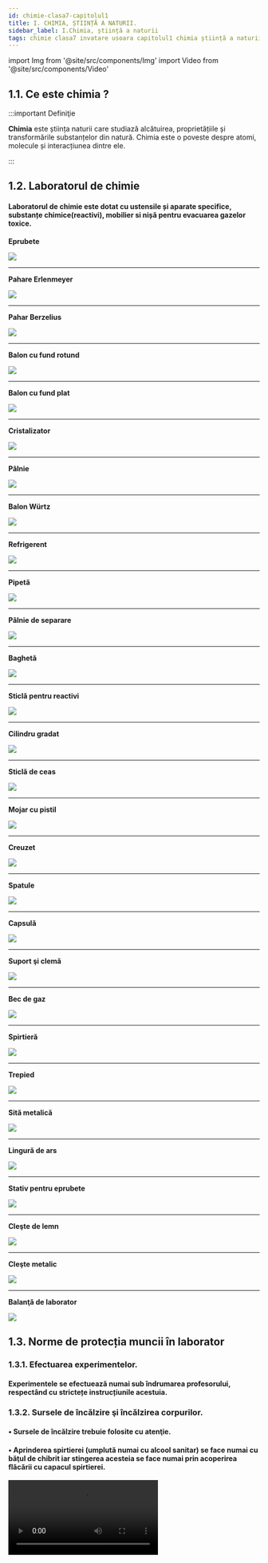 ```yaml
---
id: chimie-clasa7-capitolul1
title: I. CHIMIA, ȘTIINȚĂ A NATURII.
sidebar_label: I.Chimia, știință a naturii
tags: chimie clasa7 invatare usoara capitolul1 chimia știință a naturii
---
```



import Img from '@site/src/components/Img'
import Video from '@site/src/components/Video'


## 1.1. Ce este chimia ?

:::important Definiţie

**Chimia** este știința naturii care studiază alcătuirea, proprietățiile și transformările substanțelor din natură. Chimia 
este o poveste despre atomi, molecule și interacțiunea dintre ele.

:::



## 1.2. Laboratorul de chimie

#### Laboratorul de chimie este dotat cu ustensile și aparate specifice, substanțe chimice(reactivi), mobilier si nișă pentru evacuarea gazelor toxice.

**Eprubete**

<Img className="img-responsive4" src="chimie/clasa7/capitolul1/1_1_Eprubete_test-glass-157103_1280.jpg" />

****

**Pahare Erlenmeyer**

<Img className="img-responsive4" src="chimie/clasa7/capitolul1/1_2_PaharErlenmeyerGL-S.jpg" />

****
**Pahar Berzelius**

<Img className="img-responsive4" className="img-responsive4" src="chimie/clasa7/capitolul1/1_3_PaharBerzelius_gl-r400.jpg" />

****
**Balon cu fund rotund**

<Img className="img-responsive4" src="chimie/clasa7/capitolul1/1_4_BalonCuFundRotund_gw-100_vers1.jpg" />

****
**Balon cu fund plat**

<Img className="img-responsive4" src="chimie/clasa7/capitolul1/1_4bis_BalonCuFundPlat_gw-100_vers2.jpg" />

****
**Cristalizator**

<Img className="img-responsive4" className="img-responsive4" src="chimie/clasa7/capitolul1/1_5_cristalizator-.jpg" />

****
**Pâlnie**

<Img className="img-responsive4" src="chimie/clasa7/capitolul1/1_6_Palnie_GL-H100.jpg" />



****
**Balon Würtz**

<Img className="img-responsive4" src="chimie/clasa7/capitolul1/1_8_Balon-Wurtz--www.tplaboratorioquimico.jpg" />


****
**Refrigerent**

<Img className="img-responsive4" src="chimie/clasa7/capitolul1/1_9_refrigerent-liebig-1213.jpg" />


****
**Pipetă**

<Img className="img-responsive4" src="chimie/clasa7/capitolul1/1_10_Pipeta_a41224670abd05aeb70e036284f0d29acf92d078_original.jpg" />


****
**Pâlnie de separare**

<Img className="img-responsive4" src="chimie/clasa7/capitolul1/1_11_PalnieDeSeparare_1543.jpg" />


****
**Baghetă**

<Img className="img-responsive4" src="chimie/clasa7/capitolul1/1_12_Bagheta-sticla--www.materialedidactice.jpg" />


****
**Sticlă pentru reactivi**

<Img className="img-responsive4" src="chimie/clasa7/capitolul1/1_14_SticlaPentruReactivi_gl-f250.jpg" />


****
**Cilindru gradat**

<Img className="img-responsive4" src="chimie/clasa7/capitolul1/1_15_CilindruGradat_gl-t25_3_vers3.jpg" />


****
**Sticlă de ceas**

<Img className="img-responsive4" src="chimie/clasa7/capitolul1/1_16_SticlaCeas_MW-X_vers1.jpg" />


****
**Mojar cu pistil**

<Img className="img-responsive4" src="chimie/clasa7/capitolul1/1_17_mojar-cu-pistil-din-portelan_vers2.jpg" />


****
**Creuzet**

<Img className="img-responsive4" src="chimie/clasa7/capitolul1/1_18_creuzete-portelan.jpg" />


****
**Spatule**

<Img className="img-responsive4" src="chimie/clasa7/capitolul1/1_19_Spatule--commons.wikimedia.jpg" />


****
**Capsulă**

<Img className="img-responsive4" src="chimie/clasa7/capitolul1/1_20_capsula-de-evaporare-sticla-simax-15-ml_8333485.jpg" />


****
**Suport şi clemă**

<Img className="img-responsive4" src="chimie/clasa7/capitolul1/1_21_SuportSiClema_chimie-ustensile24.jpg" />



****
**Bec de gaz**

<Img className="img-responsive4" src="chimie/clasa7/capitolul1/1_22_BecDeGaz_97-5301_3.jpg" />


****
**Spirtieră**

<Img className="img-responsive4" src="chimie/clasa7/capitolul1/1_23_spirtiera-din-sticla_vers2_OK.jpg" />


****
**Trepied**

<Img className="img-responsive4" src="chimie/clasa7/capitolul1/1_24_TREPIED_suport-circular-din-otel-inoxidabil.jpg" />


****
**Sită metalică**

<Img className="img-responsive4" src="chimie/clasa7/capitolul1/1_25_sita-metalica-cu-insertie-ceramica.jpg" />


****
**Lingură de ars**

<Img className="img-responsive4" src="chimie/clasa7/capitolul1/1_26_LiguraDeArs_MW-30.jpg" />



****
**Stativ pentru eprubete**

<Img className="img-responsive4" src="chimie/clasa7/capitolul1/1_27_StativEprubeteMetalic_97-4606_0.jpg" />


****
**Cleşte de lemn**

<Img className="img-responsive4" src="chimie/clasa7/capitolul1/1_28_cleste-lemn.jpg" />


****
**Cleşte metalic**

<Img className="img-responsive4" src="chimie/clasa7/capitolul1/1_29_cleste-laborator_vers2.jpg" />

****
**Balanţă de laborator**

<Img className="img-responsive4" src="chimie/clasa7/capitolul1/1_30_BalantaDeLaborator_70701_2.jpg" />








## 1.3. Norme de protecția muncii în laborator



### 1.3.1. Efectuarea experimentelor.

#### Experimentele se efectuează numai sub îndrumarea profesorului, respectând cu strictețe instrucțiunile acestuia.

### 1.3.2. Sursele de încălzire şi încălzirea corpurilor.


#### •	Sursele de încălzire trebuie folosite cu atenţie. 

#### •  Aprinderea spirtierei (umplută numai cu alcool sanitar) se face numai cu băţul de chibrit iar stingerea acesteia se face numai prin acoperirea flăcării cu capacul spirtierei.

<Video src="https://www.youtube.com/embed/LRsslmsBwWE" />

#### •	Un corp se încălzeşte, ţinându-l cu cleştele metalic, în partea superioară a flăcării, unde este cea mai ridicată temperatură. 

<Video src="https://www.youtube.com/embed/EqLqqJ1pLOI" />


#### •	La încălzirea lichidelor în vase de sticlă, vasul se pune pe o sită metalică cu azbest.

<Video src="https://www.youtube.com/embed/1LIKxfudu-s" />
 

#### •	Substanţele inflamabile(naftalina, acetona, alcoolul etc) se încălzesc numai pe baie de apă.


<Video src="https://www.youtube.com/embed/7JBibSntLyQ" />


#### •	La încălzirea eprubetei se foloseşte cleştele de lemn; gura eprubetei nu trebuie să fie îndreptată spre vreo persoană. Pentru a nu se sparge, eprubeta se roteşte în flacără.


<Video src="https://www.youtube.com/embed/44SKM_e7dqo" />


#### •	Pericol de incendiu prezintă şi supraîncălzirea firelor electrice (constatat prin mirosul de cauciuc încălzit), caz în care se întrerupe imediat curentul.

#### •	Pentru a asigura protecţia contra incendiilor e necesar ca în laborator să se găsească următoarele: apă, stingătoare, nisip, pături, azbest, faianţă.

#### •  Flacăra oricărui lichid (inflamabil, ulei aprins etc) sau incendiul electric, nu se stinge cu apă, ci se acoperă cu un izolant pentru a evita contactul cu aerul. Dacă hainele unei persoane au luat foc, acesta se înveleşte imediat într-o pătură.

#### • De exemplu, când prăjiți cartofi și ați pus prea mulți cartofi sau prea mult ulei în tigaie, uleiul iese din tigaie și se aprinde. Cum trebuie să procedați: întâi stingeți aragazul și acoperiți tigaia cu un capac. Dacă nu aveți capac, acoperiți cu un prosop sau o pătură uscată. Este Interzis să aruncaţi apă peste uleiul încins întrucât uleiul aprins ar sări din tigaie şi v-ar produce arsuri grave.    

#### •	Manipularea solvenţilor inflamabili (sodiul şi potasiul metalic ţinute sub petrol, disulfura de carbon, alcool, eter, benzen, cloroform, acetonă etc.) se face sub nişă şi cu stingerea surselor de încălzire.

#### • Încălzirea solvenţilor inflamabili nu se face la flacără directă ci, numai pe baie de apă sau nisip. Orice început de incendiu se stinge cu nisip, cu o pătură sau cu extinctorul.



### 1.3.3. Manipularea substanţelor chimice. 

#### • Manipularea substanţelor chimice începe cu o primă condiţie, şi anume cunoaşterea proprietăţilor principale ale substanţei respective, din punct de vedere al securităţii muncii: toxic, exploziv, inflamabil, caustic, iritantă, oxidantă (indicate cu ajutorul unor etichete).

#### •	Se folosesc cantități mici de substanță.

#### •	Agitarea unui lichid se face cu bagheta prin mișcări circulare fără a se atinge pereții.

<Video src="https://www.youtube.com/embed/mjtQgRYAMwo" />


#### •	Nu e permis să se guste substanţe chimice, să se amestece substanţe la întâmplare şi să se atingă cu mâna.

<Video src="https://www.youtube.com/embed/oFXULaetZ-c" />

#### •	În timpul experimentelor nu se vor purta haine cu mâneci largi și părul va fi strâns la spate.

#### •	Când efectuăm un experiment, capul se ține puțin pe spate astfel încât fața să fie mai departe de montajul experimental.

#### •	Pentru a avea o soluţie de acid sulfuric, se toarnă acidul peste apă, picătură cu picătură, amestecând mereu.

#### •	Substanţele inflamabile se păstrează în sticle bine închise, la rece şi la întuneric, departe de sursele de încălzire.

#### •	Mirosirea unei substanţe se face în mod indirect, aducând cu mâna vaporii spre nas.

<Video src="https://www.youtube.com/embed/4DPrG6j3EEs" />

#### •	Pentru protejarea ochilor în cazul transvazării lichidelor caustice (acizi sau baze concentrate), când se efectuează experienţe cu sodiu şi potasiu metalic, la prelucrarea sticlei, la sfărâmarea substanţelor solide(alcalii), la efectuarea unor experienţe explozive este necesară purtarea ochelarilor de protecţie.

#### •	Păstrarea ordinei şi curăţeniei pe mesele de laborator.

#### •	Utilizarea veselei şi aparaturii în starea perfectă și curate. 

#### •	Când se lucrează cu obiecte ascuţite, acestea nu se indreaptă spre noi sau alte persoane.

<Video src="https://www.youtube.com/embed/kqz3cPJgETs" />


#### •	Pentru realizarea circuitelor electrice, elevii vor folosi baterii electrice. Nu au voie sa foloseasca prizele.

#### •	După terminarea experimentelor se lasă ordine și se spală pe mâini.

#### •	Este total interzisă joaca în laborator sau ridicarea din bancă.

#### •	În timpul orelor experimentale este interzisă consumarea de băuturi sau alimente.

#### •	Reactivii corosivi (hidroxizi alcalini, acizii concentraţi, sol. conc. de amoniac, perhidrol 30%, bromul etc.) se vor transvaza în eprubetă cu ajutorul pipetei.

#### •	Se va lucra cu deosebită grijă cu substanţele toxice.

#### •	Rămăşiţele de substanţe periculoase (metale alcaline, fosfor, acizi şi baze concentrate, lichidele inflamabile) nu se vor arunca la canal, deoarece pot provoca explozii şi coroziuni şi se vor neutraliza.

#### •	Manipularea substanţelor explozive (nitroderivaţi, cloraţi, percloraţi, peroxizi, acidul percloric etc.) trebuie făcută cu multă grijă, fără lovire şi fără a se încălzi până la descompunere.



### 1.3.4. Simboluri internaționale de avertizare. 

#### 1.3.4.1. SUBSTANȚĂ INFLAMABILĂ

#### Simbol: 

<Img className="img-responsive4" src="chimie/clasa7/capitolul1/1_34_1_SubstantaInflamabila.jpg" />

#### •	Se produce foarte uşor aprinderea în contact cu o sursă de energie (flacără, scânteie).
#### •	Se va păstra departe de flăcări, scântei sau de orice sursă de căldură.  

****

#### 1.3.4.2. SUBSTANȚĂ EXPLOZIVĂ

#### Simbol: 

<Img className="img-responsive4" src="chimie/clasa7/capitolul1/1_34_2_SubstantaExploziva.jpg" />

#### •	Prezintă un pericol de explozie (gaz butan, propan, materiale explozive, artificii etc.).
#### •	Se vor evita căldura, şocurile, frecarea şi scânteile.  

****

#### 1.3.4.3. SUBSTANȚĂ OTRĂVITOARE

#### Simbol: 

<Img className="img-responsive4" src="chimie/clasa7/capitolul1/1_34_3_SubstantaOtravitoare.jpg" />

#### •	Poate provoca leziuni grave sau chiar moartea prin inhalare, ingestie sau penetrare cutanată (insecticide, îngrăşaminte, ierbicide etc.).
#### •	Se va evita orice contact cu corpul.  


****

#### 1.3.4.4. SUBSTANȚĂ GRAV IRITANTĂ 

#### Simbol: 

<Img className="img-responsive4" src="chimie/clasa7/capitolul1/1_34_4_SubstantaIritanta.jpg" />


#### •	Poate fi mortal în caz de înghiţire sau de pătrundere in căile respiratorii. Poate provoca leziuni ale organelor (terbentină, benzină, petrol lampant etc.). În caz de inhalare: dacă respiraţia este dificilă, transportaţi victima la aer liber şi menţineţi-o în stare de repaus, într-o poziţie confortabilă pentru respiraţie.
#### •	Se va evita orice contact cu pielea, ochii şi inhalarea de vapori.   

****

#### 1.3.4.5. SUBSTANȚĂ UŞOR IRITANTĂ 

#### Simbol: 

<Img className="img-responsive4" src="chimie/clasa7/capitolul1/1_34_5_SubstantaUsorIritanta.jpg" />


#### •	Poate provoca iritarea pielii, a ochilor sau a căilor respiratorii. Absorbţia lor poate duce la leziuni uşoare (praf de curăţat vesela, clor etc.).
#### •	Se va evita orice contact cu pielea, ochii şi inhalarea de vapori.  


****

#### 1.3.4.6. SUBSTANȚĂ COROZIVĂ 

#### Simbol: 

<Img className="img-responsive4" src="chimie/clasa7/capitolul1/1_34_6_SubstantaCoroziva.jpg" />


#### •	Produs care prin simplul contact sau prin ingurgitare poate arde sau distruge ţesuturile (pielea sau mucoasa) - clor concentrat, sodă caustică, acizi etc.
#### •	Se va evita inhalarea de vapori sau contactul cu pielea, ochii şi hainele.  


****

#### 1.3.4.7. SUBSTANȚĂ OXIDANTĂ 

#### Simbol: 

<Img className="img-responsive4" src="chimie/clasa7/capitolul1/1_34_7_SubstantaOxidanta.jpg" />


#### •	Produs care favorizează aprinderea materiilor combustibile, întreţinerea combustiei  (pastile de clor efervescente, O2).
#### •	Se va evita orice contact cu substanţele inflamabile.  




### 1.3.5. Aplică ce ai învăţat în legătură cu normele de protecția muncii în laborator.

:::caution Temă

**1.** Caută simbolurile de avertizare pe etichetele diferitelor produse pe care le ai în casă (Spray-uri, Produse de curăţat, Produse de desfundat ţevi şi grupează-le după aceste simboluri).

:::


:::caution Temă

**2.** Urmărește imaginile următoare și găsește ce reguli au fost încălcate și care ne-ar pune  în pericol viața:

:::

#### 1.3.5.1. ..................................................... 

<Img className="img-responsive4" src="chimie/clasa7/capitolul1/1_35_1_IncalzireaIncorectaAEprubetei.jpg" />

****

#### 1.3.5.2. .....................................................

<Img className="img-responsive4" src="chimie/clasa7/capitolul1/1_35_2_Dezordine-masa.jpg" />


****

#### 1.3.5.3. .....................................................

<Img className="img-responsive4" src="chimie/clasa7/capitolul1/1_35_3_Aprinderea-incorecta-a-spirtierei.jpg" />


****

#### 1.3.5.4. .....................................................

<Img className="img-responsive4" src="chimie/clasa7/capitolul1/1_35_4_Maneci-largi-2.jpg" />


****

#### 1.3.5.5. .....................................................

<Img className="img-responsive4" src="chimie/clasa7/capitolul1/1_35_5_Mirosirea-incorecta.jpg" />


****

#### 1.3.5.6. .....................................................

<Img className="img-responsive4" src="chimie/clasa7/capitolul1/1_35_6_Par-desfacut.jpg" />


****

#### 1.3.5.7. .....................................................

<Img className="img-responsive4" src="chimie/clasa7/capitolul1/1_35_7_Incalzirea-incorecta-a-paharului.jpg" />












## 1.4. Materie. Corp. Substanță.

### 1.4.1. Materie.

:::important Definiţie

**Materia** reprezintă tot ceea ce ne înconjoară.

:::

#### Ea are două  forme de existență:

#### •	Substanță sau material.

#### •	Câmp: 
- **gravitațional** (în jurul unei particule care are masă sau în jurul Pământului);
- **electostatic** (în jurul unui corp electrizat);
- **electric** (în jurul unui circuit electric );
- **magnetic** (în jurul unui magnet sau unui circuit electric);
- **electromagnetic** (generării reciproce a câmpului electric și al celui magnetic).


### 1.4.2. Corp.

:::important Definiţie

**Corpul** reprezintă porțiunea de materie cu formă proprie și volum propriu (bine determinat).

:::



 
Exemple de corpuri: corpul omenesc, masa, scaun, casă, pahar cu lapte, etc.

#### Corpurile sunt alcătuite din materie cu:

- Compoziție (alcătuire) omogenă în toată masa sa numite **substanțe** (ex.metale, apa, oxigenul, dioxidul de carbon, diamant, sare de bucătarie,piatra vânătă, azotul, etc).
- Compoziție  eterogenă (care nu este la fel) numite **materiale**. De exemplu: lemn (conține celuloză, lignină, apă), hârtie(celuloză), ciment, beton, porțelan, granit, materiale plastice, sticlă, etc.).

### 1.4.3. Substanță.

:::important Definiţie

**Substanța** reprezintă acea formă de existenţă a materiei ce are o compoziţie omogenă în toată masa sa.

:::

 
#### După proveniență , substanțele pot fi :

- **Naturale**: aur, diamant, cauciuc natural, sare, gaz metan, oxigen.

- **Artificiale (sintetice)**: cauciuc sintetic, mase plastice, medicamente, fire sintetice, detergenți, insecticide, îngrășăminte artificiale, sticlă, porțelan.

### 1.4.4. Aplică ce ai învăţat în legătură cu Materie-Corp-Substanţă.



:::caution Temă

**3.** Alege din următoarele enunțuri ce reprezintă fiecare: corp / substanță / material, după următorul model:

:::


#### 1.4.4.1. Cuiul : cuiul este un corp fiindcă are formă proprie și volum propriu.

<Img className="img-responsive4" src="chimie/clasa7/capitolul1/1_44_1_Cuiul.jpg" />

****

#### 1.4.4.2. Fierul: fierul este o substanță fiindcă nu are formă proprie și poate lua mai multe forme: de cui, clanță, masă, scaun, dulap, etc.

<Img className="img-responsive4" src="chimie/clasa7/capitolul1/1_44_2_Fierul.jpg" />


****

#### 1.4.4.3. Apa dintr-un pahar: .......................

<Img className="img-responsive4" src="chimie/clasa7/capitolul1/1_44_3_ApaDinPahar.jpg" />


****

#### 1.4.4.4. Aerul dintr-un balon: .....................

<Img className="img-responsive4" src="chimie/clasa7/capitolul1/1_44_4_AerulDinBalon.jpg" />


****

#### 1.4.4.5. Apa râului: ................................

<Img className="img-responsive4" src="chimie/clasa7/capitolul1/1_44_5_ApaUnuiRau.jpg" />


****

#### 1.4.4.6. Lemnul: ....................................

<Img className="img-responsive4" src="chimie/clasa7/capitolul1/1_44_6_Lemn.jpg" />


****

#### 1.4.4.7. Ochelari: ...................................

<Img className="img-responsive4" src="chimie/clasa7/capitolul1/1_44_7_Ochelari.jpg" />


****

#### 1.4.4.8. Cuburi de gheaţă: ............................

<Img className="img-responsive4" src="chimie/clasa7/capitolul1/1_44_8_CuburiDeGheata.jpg" />


****

#### 1.4.4.9. Sarea de bucătărie: ..........................

<Img className="img-responsive4" src="chimie/clasa7/capitolul1/1_44_9_SareaDeBucatarie.jpg" />


****

#### 1.4.4.10. Sarea din solniţă: ...........................

<Img className="img-responsive4" className="img-responsive4" src="chimie/clasa7/capitolul1/1_44_10_SolnitaSare.jpg" />




## 1.5. Fenomene fizice și chimice.

### 1.5.1. Fenomene fizice.

:::important Definiţie

**Fenomenele fizice** sunt transformările unui corp în urma cărora compoziția substanței din care este alcătuit corpul rămâne neschimbată.

:::


#### Exemple de fenomene fizice:

#### •	Toate fenomenele care au loc cu schimbarea stării de agregare:

- **Topirea** (trecerea substanței din stare solidă în stare lichidă, prin încălzire);
- **Solidificarea** (trecerea substanței din stare lichidă în stare solidă, prin răcire);
- **Vaporizarea** (trecerea substanței din stare lichidă în stare gazoasă, prin încălzire);
- **Condensarea** (trecerea substanței din stare gazoasă în stare lichidă, prin răcire);
- **Sublimarea** (trecerea substanței din stare solidă în stare gazoasă, prin încălzire);
- **Desublimarea** (trecerea substanței din stare gazoasă în stare solidă, prin răcire).

#### •	Deformarea (schimbarea formei);
#### •	Mișcarea (schimbarea poziției față de reper);
#### •	Încălzirea / Răcirea (schimbarea temperaturii);
#### •  Dilatarea / Contractarea (schimbarea temperaturii și volumului);
#### •	Colorarea (schimbarea culorii); 
#### •	Sfărâmițarea (schimbarea dimensiunii cristalelor);
#### •	Trecerea curentului electric printr-un circuit; 
#### •	Interacțiune magneților sau a corpurilor electrizate (atracția sau respingerea); 
#### •	Reflexia și Refracția luminii (întoarcerea luminii în primul mediu, respectiv trecerea luminii în al doilea mediu, cu schimbarea direcției de propagare), 
#### •	Formarea curcubeului(descompunerea luminii albe în culorile curcubeului) etc.




### 1.5.2. Fenomene chimice.

:::important Definiţie

**Fenomenele chimice** sunt transformările care schimbă compoziția substanțelor, în urma lor rezultând alte substanțe.

:::


#### Exemple de fenomene chimice:

#### •	Arderea combustibililor (transformarea substanței în prezența oxigenului în dioxid de carbon și apă);
#### •	Ruginirea fierului (fierul se transformă în rugină, roșiatică);
#### •	Coclirea cuprului (cupru se transformă în cocleală, verzulie, toxică);
#### •	Fermentarea mustului (se obține vin);
#### •	Acrirea vinului (se obține oțet);
#### •	Fermentarea laptelui (se obține lapte bătut);
#### •	Putrezirea plantelor (este cauzată de o ciupercă care distruge planta); 
#### •	Fotosinteza (plantele în prezența luminii transformă dioxidul de carbon în oxigen);
#### •	Carbonizarea zahărului;
#### •	Oxidările lente din organism (respirația ființelor,  oxidarea grăsimilor, proteinelor şi a hidraţilor de carbon proveniţi din alimente).




### 1.5.3. Aplică ce ai învăţat în legătură cu Fenomene fizice şi chimice.



:::caution Temă

**4.** Privește cu atenție cele 12 imagini următoare  și scrie ce fenomen ilustrează și ce fel de fenomen este (fizic / chimic):

:::


#### 1.5.3.1. ............................................... 


<Img className="img-responsive4" src="chimie/clasa7/capitolul1/1_53_1_PaharApaCuGheata.jpg" />


****

#### 1.5.3.2. ............................................... 


<Img className="img-responsive4" src="chimie/clasa7/capitolul1/1_53_2_Curcubeu.jpg" />


****

#### 1.5.3.3. ............................................... 


<Img className="img-responsive4" src="chimie/clasa7/capitolul1/1_53_3_Pahar-berzelius-pe-o-spirtiera.jpg" />


****


#### 1.5.3.4. ............................................... 


<Img className="img-responsive4" src="chimie/clasa7/capitolul1/1_53_4_Rugina.jpg" />


****


#### 1.5.3.5. ............................................... 


<Img src="chimie/clasa7/capitolul1/1_53_5_PutrezireaLemnului_vers2.jpg" />


****


#### 1.5.3.6. ............................................... 


<Img src="chimie/clasa7/capitolul1/1_53_6_FierbereaApei.jpg" />


****


#### 1.5.3.7. ............................................... 


<Img src="chimie/clasa7/capitolul1/1_53_7_ArdereaLemnului.jpg" />


****

#### 1.5.3.8. ............................................... 


<Img src="chimie/clasa7/capitolul1/1_53_8_Capilaritatea-si-difuzia-la-lichide-Partea2.jpg" />


****


#### 1.5.3.9. ............................................... 


<Img className="img-responsive4" src="chimie/clasa7/capitolul1/1_53_9_ResortIntins.jpg" />


****


#### 1.5.3.10. .............................................. 


<Img className="img-responsive4" src="chimie/clasa7/capitolul1/1_53_10_Coclirea-cuprului.jpg" />


****

#### 1.5.3.11. .............................................. 


<Img src="chimie/clasa7/capitolul1/1_53_11_OameniInMiscare.jpg" />


****

#### 1.5.3.12. .............................................. 


<Img src="chimie/clasa7/capitolul1/1_53_12_EliberareOxigenDeCatrePlante_Fotosinteza.jpg" />


****


## 1.6. Proprietăți fizice și chimice.

:::important Definiţie
Însușirile caracteristice, cu ajutorul cărora se recunoaște o substanță se numesc **proprietăți**.
:::


**Proprietăţile** pot fi fizice și chimice.

### 1.6.1. Proprietăţi fizice.

:::important Definiţie

**Proprietăţile fizice** sunt acele însușiri care se referă la aspectul sau la transformări care nu schimbă  compoziția substanței.

:::


**Proprietăţile fizice** se pot clasifica în:


#### 1.6.1.1. **Observabile** cu ajutorul organelor de simț: 


- **Prin văz**: 
  - starea de agregare (solidă, lichidă,gazoasă);
   - culoarea (incolor-fără culoare sau colorat);
   - luciu (strălucirea).
- **Prin miros**: 
  - inodor(nu are miros);
   - plăcut;
   - iritant;
   - miros specific (laptele, clorul, oțetul - spunem că au miros specific).
- **Prin pipăit**: 
  - plasticitate; 
  - elasticitate;
  - moale (duritate);
  - tare (duritate).

#### 1.6.1.2. **Măsurabile** cu ajutorul unor aparate: 

- **Constante fizice**: 
  - **Temperatura de topire** (temperatura la care începe să se topească o substanță solidă=Tt);
  - **Temperatura de fierbere** (temperatura la care începe să fiarbă un lichid = Tv);
  - **Densitatea**           <Img className="img-responsive4" src="chimie/clasa7/capitolul1/1_61_2_FormulaDensitatii.jpg" />
  - **Indicele de refracție**    <Img className="img-responsive4" src="chimie/clasa7/capitolul1/1_61_2_FormulaIndiceluiDeRefractie.jpg" />
  - **Solubilitatea**;
  - **Duritatea** (se măsoară după o scară de duritate de la 1 la 10, numită „Scala lui Mohs”, în care talcul are 1 și diamantul cea mai mare duritate 10);
  - **Conductibilitatea electrică și termică** (trecerea curentului electric, respectiv a căldurii, fără deplasare de substanță).



### 1.6.2. Proprietăţi chimice.

:::important Definiţie

**Proprietăţile chimice** sunt acele însușiri care se referă la transformări care schimbă compoziția substanței.

:::

#### Exemple de proprietăţi chimice:


#### •	Proprietatea de a arde (după arderea hârtiei, nu mai avem hârtie, avem cenușă);
#### •	Proprietatea grăsimilor de a râncezi (râncezeala este o altă substanță decât uleiul nerâncezit);
#### •	Proprietatea vinului de a se oțeti (oțetul este altă substanță decât vinul);
#### •	Proprietatea laptelui de a se acri (laptele acru are altă compoziție și alte proprietăți decât laptele dulce);
#### •	Proprietatea fierului de a rugini (rugina este altă substanță decât fierul);
#### •	Proprietatea cuprului de a cocli (cocleala este o substanță diferită de cupru ;
#### •	Proprietatea lemnului de a putrezi (putregaiul are altă compoziție decât lemnul).


### 1.6.3. Observarea proprietăților fizice și chimice ale unor substanțe.

:::tip Experiment

**1.** Proprietatea fierului de a rugini

:::

**Materiale necesare:** eprubetă, pilitură de fier, vas cu apă.

**Descrierea experimentului:** Umezește o eprubetă și pune pe fundul ei pilitură de fier și răstoarn-o cu gura în jos într-un vas cu apă. Așteaptă o zi și vezi ce se întâmplă.

<Video src="https://www.youtube.com/embed/SKqwwUQPAGI" />

<br></br>

**Concluzia experimentului:** Fierul are proprietatea de a rugini - proprietate chimică, fiindcă fierul își schimbă compoziția și se transformă în rugină.


<br></br>
<br></br>

:::tip Experiment

**2.** Proprietatea unor substanțe de a arde

:::

**Materiale necesare:** magneziu panglică, pilitură de fier, sârmă de cupru, spirtieră, clește metalic, chibrit.

**Descrierea experimentului:** 

- Se ține cu cleștele o panglică de magneziu în vârful flăcării unei spirtiere și se observă că după un timp, magneziu se aprinde și arde cu o flacără orbitoare și se transformă într-un praf alb.

- Se ține cu cleștele o sârmă de cupru în vârful flăcării unei spirtiere și se observă că sârma de cupru arde cu o flacără verzuie și se înnegrește după ardere (se formează  oxidul de cupru). 

- Presară în flacăra unei spirtiere pilitură de fier. Pilitura de fier arde cu scântei strălucitoare și se transformă într-o pulbere neagră (oxid de fier).



<Video src="https://www.youtube.com/embed/01ATTRJp7Bo" />

<br></br>

<Video src="https://www.youtube.com/embed/dXYjuTGyfG8" />

<br></br>

<Video src="https://www.youtube.com/embed/4_CRNTq3wks" />

<br></br>

:::warning Atenţie

A nu se privi flacăra orbitoare de la arderea magneziului întrucât aceasta produce leziuni ale ochilor!

Atenție când lucrezi cu surse de încălzire ! Pilitura de fier este inflamabilă ! Ai grijă să nu te arzi de la așchiile incandescente !

:::


**Concluzia experimentului:** Unele substanțe au proprietatea de a arde - proprietate chimică, întrucât substanța și-a schimbat compoziția (magneziul s-a transformat în oxid de magneziu).


<br></br>
<br></br>

:::tip Experiment

**3.** Proprietatea fierului de a se transforma în cupru atunci când este pus într-o soluție de piatră vânătă.

:::

**Materiale necesare:** un cui de fier, un pahar Berzelius, soluție de piatră vânătă.

**Descrierea experimentului:** Se introduce cuiul în paharul cu soluție de piatră vânătă,  asfel încât o parte a sa să rămână în aer. După puțin timp se observă că partea cuiului din soluție s-a acoperit cu o substanță arămie(cupru).


<Video src="https://www.youtube.com/embed/8E7UoWwzo7Q" />

<br></br>

**Concluzia experimentului:** Fierul are proprietatea de a se transforma în cupru când este  pus într-o soluţie de piatră vânătă - proprietate chimică întrucât fierul și-a schimbat compoziția.



<br></br>
<br></br>

:::tip Experiment

**4.** Conductibilitatea electrică a unor substanțe

:::

**Materiale necesare:** circuit format dintr-o baterie, fire de legătură, bec, sârme metalice, mină de grafit, lemn, sticlă, gumă de cauciuc.

**Descrierea experimentului:** Leagă becul la baterie și la capetele două capete libere ale circuitului se intercalează diferite substanțe (fier, cupru, aur, argint, zinc, plumb, aluminiu, grafit, sticlă, lemn, cauciuc) și observă la care substanțe becul se aprinde.


<Video src="https://www.youtube.com/embed/D6DwEd43Fhk" />

<br></br>

**Concluzia experimentului:** Unele substanțe au proprietatea de a fi conductoare electrice, numită conductibilitate electrică și lasă să treacă curentul prin ele (toate metalele, grafitul) – proprietate fizică fiincă nu schimbă compoziția substanței. Alte substanțe sunt izolatoare electrice-nu lasă să treacă curentul prin ele.

<br></br>
<br></br>


:::tip Experiment

**5.** Conductibilitatea termică a unor metale

:::

**Materiale necesare:** lumânare, spirtieră, clește metalic, eprubetă, apă, sârmă de cupru, chibrit.


**Descrierea experimentului:** 
- Aprinde o lumânare și prelinge ceara topită de-a lungul sârmei, lasă să se întărească bobițele de ceară.
- Ține cu cleștele sârma ceruită în flacăra spirtierei și observă cum se topesc bobițele de ceară. 

<Video src="https://www.youtube.com/embed/fZ2WRoAQCow" />

<br></br>

:::warning Atenţie

Atenţie să nu te arzi!  Nu uita să ai părul strâns la spate și fără mâneci largi!

:::

<br></br>

**Concluzia experimentului:** Metalele au proprietatea de a conduce căldura prin ele de la capătul încălzit spre cel neîncălzit, numită conductibilitate termică, adică sunt conductoare termice – proprietate fizică fiincă nu schimbă compoziția substanței.

<br></br>
<br></br>

:::tip Experiment

**6.** Conductibilitatea termică a lichidelor

:::

**Materiale necesare:** lumânare, spirtieră, clește metalic, eprubetă, apă, chibrit.


**Descrierea experimentului:** 
- Umple o eprubetă cu apă (cam jumătate);
- La flacăra unei spirtiere, încălzeşte apa din eprubeta la partea superioară, ţinând eprubeta cu mâna de partea de jos şi  îndreptată cu gura în partea  opusă a ta. 
 

<Video src="https://www.youtube.com/embed/lJXKmFISUpY" />

<br></br>

:::warning Atenţie

Atenţie să nu te arzi!  

:::

<br></br>

**Concluzia experimentului:** 
- După puţin timp, apa de la suprafaţă începe să fiarbă, în timp ce în partea de jos  nu se simte deloc căldura.
- Apa este rău conductoare de căldură. Toate lichidele (cu excepţia mercurului, care este metal) sunt izolatoare termice. Încălzirea uniformă a lichidelor şi gazelor are loc prin convecţie, cu ajutorul curenţilor (deplasare de substanţă).
 


<br></br>
<br></br>


:::tip Experiment

**7.** Conductibilitatea  termică a gazelor

:::

**Materiale necesare:** lumânare, spirtieră, clește metalic, eprubetă, chibrit.


**Descrierea experimentului:** 
- Ia eprubeta goală (adică, cu aer) şi introdu la capătul deschis al eprubetei un deget al mâinii;
- Încălzeşte-o la fund (partea închisă) în flacăra spirtierei, agitând-o continuu pentru a nu se sparge. 

<Video src="https://www.youtube.com/embed/YVmB-YIRIVo" />

<br></br>

:::warning Atenţie

Atenţie să nu te arzi!

:::

<br></br>

**Concluzia experimentului:** 
- Degetul din eprubetă  nu simte deloc căldura. 
- Aerul este rău conductor de căldură. În general, toate gazele sunt izolatoare  termice, dar mai ales gazele rarefiate. Fibrele hainelor de lână, blana  animalelor, penele păsărilor, zăpada sunt izolatoare termice, deoarece conţin aer.

<br></br>
<br></br>



:::tip Experiment

**8.** Apa are proprietatea de a fierbe la 100°C

:::

**Materiale necesare:**: pahar Erlenmayer  cu apă distilată, dop de cauciuc prevăzut cu termometru, sită de azbest, spirtieră, chibrit, ceas sau cronometru.



**Descrierea experimentului:** 
- Închide apa din pahar cu ajutorul dopului prevăzut cu termometru asfel încât termometrul să nu intre în apă și încălzește apa prin intermediul sitei la flacăra spirtierei. 
- Măsoară timpul de la începerea încălzirii și completează următorul tabel :


| T(°C)      |   20   |   30  |   40   |   50  |   60   |   70  |   80   |   90  |   100  |   100  |   100  |
| ---------- | :----: | ----: |  ----: | ----: | :----: | ----: |  ----: | ----: | ----: | ----: | ----: |
| t (Min)    |        |       |        |       |        |       |        |       |       |       |       |



<Video src="https://www.youtube.com/embed/cL01iloQrHQ" />

<br></br>

:::warning Atenţie

Atenţie să nu te arzi! !  Nu uita să ai părul strâns la spate și fără mâneci largi!


:::

<br></br>

**Concluzia experimentului:** 
- Apa are proprietatea de a fierbe la 100°C – proprietate fizică, fiincă nu schimbă compoziția substanței (aburul este tot apă, dar în stare gazoasă) 
- Fiecare lichid începe să fiarbă la o anumită temperatură, numită temperatură de fierbere, care este o constantă de material (vezi tabel cu constante de la sfârșitul manualului). Pe parcursul fierberii, temperatura de fierbere este constantă. 

<br></br>
<br></br>




### 1.6.3. Aplică ce ai învăţat în legătură cu Proprietăţi fizice şi chimice.



:::caution Temă

**5.** Precizează felul proprietății: fizică sau chimică. 

:::




#### 1.6.3.1. Piatra vânătă este solubilă în apă.
#### 1.6.3.2. Lemnul are proprietatea de a putrezi.
#### 1.6.3.3. Hârtia are proprietatea de a arde.
#### 1.6.3.4. Fierul are proprietatea de a fi atras de magnet.
#### 1.6.3.5. Dioxidul de carbon este un gaz incolor.
#### 1.6.3.6. Cuprul are proprietatea de a cocli.
#### 1.6.3.7. Sulful este izolator termic și electric.
#### 1.6.3.8. Mercurul este lichid.
#### 1.6.3.9. Ceața se formează prin condensarea vaporilor de apă din aer la suprafața pământului.
#### 1.6.3.10. Gheața se topește în palmele copilului.





## 1.7. Sinteză recapitulativă - Ce este chimia?





1) Urmărește imaginile următoare și găsește ce reguli au fost încălcate și care ne-ar pune  în pericol viața:


#### ..................................................... 

<Img className="img-responsive4" src="chimie/clasa7/capitolul1/1_35_1_IncalzireaIncorectaAEprubetei.jpg" />


****


#### .....................................................

<Img className="img-responsive4" src="chimie/clasa7/capitolul1/1_35_4_Maneci-largi-2.jpg" />


****

#### .....................................................

<Img className="img-responsive4" src="chimie/clasa7/capitolul1/1_35_5_Mirosirea-incorecta.jpg" />


****

#### .....................................................

<Img className="img-responsive4" src="chimie/clasa7/capitolul1/1_35_6_Par-desfacut.jpg" />


****

#### .....................................................

<Img className="img-responsive4" src="chimie/clasa7/capitolul1/1_35_7_Incalzirea-incorecta-a-paharului.jpg" />



<br></br>
<br></br>


:::important



**Materie. Corp. Substanță.**


**Materia** reprezintă tot ceea ce ne înconjoară.


#### Ea are două  forme de existență:

#### •	Substanță sau material.

#### •	Câmp: 
- **gravitațional** (în jurul unei particule care are masă sau în jurul Pământului);
- **electostatic** (în jurul unui corp electrizat);
- **electric** (în jurul unui circuit electric );
- **magnetic** (în jurul unui magnet sau unui circuit electric);
- **electromagnetic** (generării reciproce a câmpului electric și al celui magnetic).



**Corpul** reprezintă porțiunea de materie cu formă proprie și volum propriu (bine determinat).

 
Exemple de corpuri: corpul omenesc, masa, scaun, casă, pahar cu lapte, etc.

#### Corpurile sunt alcătuite din materie cu:

- Compoziție (alcătuire) omogenă în toată masa sa numite **substanțe** (ex.metale, apa, oxigenul, dioxidul de carbon, diamant, sare de bucătarie,piatra vânătă, azotul, etc).
- Compoziție  eterogenă (care nu este la fel) numite **materiale**. De exemplu: lemn (conține celuloză, lignină, apă), hârtie(celuloză), ciment, beton, porțelan, granit, materiale plastice, sticlă, etc.).





Alege din următoarele enunțuri ce reprezintă fiecare: corp / substanță / material, după următorul model:



#### Cuiul : cuiul este un corp fiindcă are formă proprie și volum propriu.

<Img className="img-responsive4" src="chimie/clasa7/capitolul1/1_44_1_Cuiul2.jpg" />

****

#### Fierul: fierul este o substanță fiindcă nu are formă proprie și poate lua mai multe forme: de cui, clanță, masă, scaun, dulap, etc.

<Img className="img-responsive4" src="chimie/clasa7/capitolul1/1_44_2_Fierul.jpg" />


<br></br>
<br></br>


**Fenomene fizice și chimice**


**Fenomenele fizice** sunt transformările unui corp în urma cărora compoziția substanței din care este alcătuit corpul rămâne neschimbată.


#### Exemple de fenomene fizice:

#### •	Toate fenomenele care au loc cu schimbarea stării de agregare:

- **Topirea** (trecerea substanței din stare solidă în stare lichidă, prin încălzire);
- **Solidificarea** (trecerea substanței din stare lichidă în stare solidă, prin răcire);
- **Vaporizarea** (trecerea substanței din stare lichidă în stare gazoasă, prin încălzire);
- **Condensarea** (trecerea substanței din stare gazoasă în stare lichidă, prin răcire);
- **Sublimarea** (trecerea substanței din stare solidă în stare gazoasă, prin încălzire);
- **Desublimarea** (trecerea substanței din stare gazoasă în stare solidă, prin răcire).

#### •	Deformarea (schimbarea formei);
#### •	Mișcarea (schimbarea poziției față de reper);
#### •	Încălzirea / Răcirea (schimbarea temperaturii);
#### •  Dilatarea / Contractarea (schimbarea temperaturii și volumului);
#### •	Colorarea (schimbarea culorii); 
#### •	Sfărâmițarea (schimbarea dimensiunii cristalelor);
#### •	Trecerea curentului electric printr-un circuit; 
#### •	Interacțiune magneților sau a corpurilor electrizate (atracția sau respingerea); 
#### •	Reflexia și Refracția luminii (întoarcerea luminii în primul mediu, respectiv trecerea luminii în al doilea mediu, cu schimbarea direcției de propagare), 
#### •	Formarea curcubeului(descompunerea luminii albe în culorile curcubeului) etc.


<br></br>
<br></br>


**Fenomenele chimice** sunt transformările care schimbă compoziția substanțelor, în urma lor rezultând alte substanțe.

#### Exemple de fenomene chimice:

#### •	Arderea combustibililor (transformarea substanței în prezența oxigenului în dioxid de carbon și apă);
#### •	Ruginirea fierului (fierul se transformă în rugină, roșiatică);
#### •	Coclirea cuprului (cupru se transformă în cocleală, verzulie, toxică);
#### •	Fermentarea mustului (se obține vin);
#### •	Acrirea vinului (se obține oțet);
#### •	Fermentarea laptelui (se obține lapte bătut);
#### •	Putrezirea plantelor (este cauzată de o ciupercă care distruge planta); 
#### •	Fotosinteza (plantele în prezența luminii transformă dioxidul de carbon în oxigen);
#### •	Carbonizarea zahărului;
#### •	Oxidările lente din organism (respirația ființelor,  oxidarea grăsimilor, proteinelor şi a hidraţilor de carbon proveniţi din alimente).



<br></br>
<br></br>

**Proprietăți fizice și chimice**


Însușirile caracteristice, cu ajutorul cărora se recunoaște o substanță se numesc **proprietăți**.

**Proprietăţile** pot fi fizice și chimice.

**Proprietăţile fizice** sunt acele însușiri care se referă la aspectul sau la transformări care nu schimbă  compoziția substanței.


**Proprietăţile fizice** se pot clasifica în:


#### 1. **Observabile** cu ajutorul organelor de simț: 

- **Prin văz**: 
  - starea de agregare (solidă, lichidă,gazoasă);
   - culoarea (incolor-fără culoare sau colorat);
   - luciu (strălucirea).
- **Prin miros**: 
  - inodor(nu are miros);
   - plăcut;
   - iritant;
   - miros specific (laptele, clorul, oțetul - spunem că au miros specific).
- **Prin pipăit**: 
  - plasticitate; 
  - elasticitate;
  - moale (duritate);
  - tare (duritate).

#### 2. **Măsurabile** cu ajutorul unor aparate: 

- **Constante fizice**: 
  - **Temperatura de topire** (temperatura la care începe să se topească o substanță solidă=Tt);
  - **Temperatura de fierbere** (temperatura la care începe să fiarbă un lichid = Tv);
  - **Densitatea**           <Img className="img-responsive4" src="chimie/clasa7/capitolul1/1_61_2_FormulaDensitatii.jpg" />
  - **Indicele de refracție**    <Img className="img-responsive4" src="chimie/clasa7/capitolul1/1_61_2_FormulaIndiceluiDeRefractie.jpg" />
  - **Solubilitatea**;
  - **Duritatea** (se măsoară după o scară de duritate de la 1 la 10, numită „Scala lui Mohs”, în care talcul are 1 și diamantul cea mai mare duritate 10);
  - **Conductibilitatea electrică și termică** (trecerea curentului electric, respectiv a căldurii, fără deplasare de substanță).


<br></br>
<br></br>


**Proprietăţile chimice** sunt acele însușiri care se referă la transformări care schimbă compoziția substanței.

#### Exemple de proprietăţi chimice:


#### •	Proprietatea de a arde (după arderea hârtiei, nu mai avem hârtie, avem cenușă);
#### •	Proprietatea grăsimilor de a râncezi (râncezeala este o altă substanță decât uleiul nerâncezit);
#### •	Proprietatea vinului de a se oțeti (oțetul este altă substanță decât vinul);
#### •	Proprietatea laptelui de a se acri (laptele acru are altă compoziție și alte proprietăți decât laptele dulce);
#### •	Proprietatea fierului de a rugini (rugina este altă substanță decât fierul);
#### •	Proprietatea cuprului de a cocli (cocleala este o substanță diferită de cupru ;
#### •	Proprietatea lemnului de a putrezi (putregaiul are altă compoziție decât lemnul).



:::



:::caution MODEL TEST Chimia știință a naturii

1)	Ce fel de fenomene ( fizice/chimice) sunt următoarele fenomene ?-1p

2)	Definește fenomenele care au loc cu schimbarea stării de agregare (topire/solidificare, vaporizare/condensare, sublimare/ desublimare) și explică ce fel de fenomene sunt.-1p

3)	Alege pentru următoarele afirmații ce reprezintă, corp/ substanță.-1p

4)	Pentru o anumită substanță, scrie două proprietăți fizice și două proprietăți chimice.-1,5

5)	Desenează anumite ustensile de laborator.-1p

6)	Urmărește imaginile următoare și găsește ce reguli au fost încălcate și care ne-ar pune  în pericol viața -1,5p

7)	Ce riscuri au următoarele substanțe: inflamabile/ explozive, caustice /toxice/ iritante.-1p

Oficiu-2p


:::


:::
